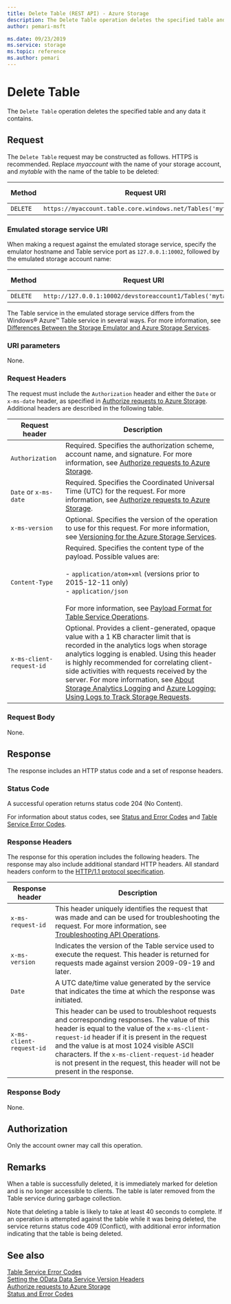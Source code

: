 ```yaml
---
title: Delete Table (REST API) - Azure Storage
description: The Delete Table operation deletes the specified table and any data it contains. 
author: pemari-msft

ms.date: 09/23/2019
ms.service: storage
ms.topic: reference
ms.author: pemari
---
```


# Delete Table

The `Delete Table` operation deletes the specified table and any data it contains.  
  
## Request  
 The `Delete Table` request may be constructed as follows. HTTPS is recommended. Replace *myaccount* with the name of your storage account, and *mytable* with the name of the table to be deleted:  
  
|Method|Request URI|HTTP Version|  
|------------|-----------------|------------------|  
|`DELETE`|`https://myaccount.table.core.windows.net/Tables('mytable')`|HTTP/1.1|  
  
### Emulated storage service URI  
 When making a request against the emulated storage service, specify the emulator hostname and Table service port as `127.0.0.1:10002`, followed by the emulated storage account name:  
  
|Method|Request URI|HTTP Version|  
|------------|-----------------|------------------|  
|`DELETE`|`http://127.0.0.1:10002/devstoreaccount1/Tables('mytable')`|HTTP/1.1|  
  
 The Table service in the emulated storage service differs from the Windows® Azure™ Table service in several ways. For more information, see [Differences Between the Storage Emulator and Azure Storage Services](/azure/storage/storage-use-emulator#differences-between-the-storage-emulator-and-azure-storage).  
  
### URI parameters  
 None.  
  
### Request Headers  
 The request must include the `Authorization` header and either the `Date` or `x-ms-date` header, as specified in [Authorize requests to Azure Storage](authorize-requests-to-azure-storage.md). Additional headers are described in the following table.  
  
|Request header|Description|  
|--------------------|-----------------|  
|`Authorization`|Required. Specifies the authorization scheme, account name, and signature. For more information, see [Authorize requests to Azure Storage](authorize-requests-to-azure-storage.md).|  
|`Date` or `x-ms-date`|Required. Specifies the Coordinated Universal Time (UTC) for the request. For more information, see [Authorize requests to Azure Storage](authorize-requests-to-azure-storage.md).|  
|`x-ms-version`|Optional. Specifies the version of the operation to use for this request. For more information, see [Versioning for the Azure Storage Services](Versioning-for-the-Azure-Storage-Services.md).|  
|`Content-Type`|Required. Specifies the content type of the payload. Possible values are:<br /><br /> -   `application/atom+xml` (versions prior to 2015-12-11 only)<br />-   `application/json`<br /><br /> For more information, see [Payload Format for Table Service Operations](Payload-Format-for-Table-Service-Operations.md).|  
|`x-ms-client-request-id`|Optional. Provides a client-generated, opaque value with a 1 KB character limit that is recorded in the analytics logs when storage analytics logging is enabled. Using this header is highly recommended for correlating client-side activities with requests received by the server. For more information, see [About Storage Analytics Logging](About-Storage-Analytics-Logging.md) and [Azure Logging: Using Logs to Track Storage Requests](https://blogs.msdn.com/b/windowsazurestorage/archive/2011/08/03/windows-azure-storage-logging-using-logs-to-track-storage-requests.aspx).|  
  
### Request Body  
 None.  
  
## Response  
 The response includes an HTTP status code and a set of response headers.  
  
### Status Code  
 A successful operation returns status code 204 (No Content).  
  
 For information about status codes, see [Status and Error Codes](Status-and-Error-Codes2.md) and [Table Service Error Codes](Table-Service-Error-Codes.md).  
  
### Response Headers  
 The response for this operation includes the following headers. The response may also include additional standard HTTP headers. All standard headers conform to the [HTTP/1.1 protocol specification](https://go.microsoft.com/fwlink/?linkid=150478).  
  
|Response header|Description|  
|---------------------|-----------------|  
|`x-ms-request-id`|This header uniquely identifies the request that was made and can be used for troubleshooting the request. For more information, see [Troubleshooting API Operations](Troubleshooting-API-Operations.md).|  
|`x-ms-version`|Indicates the version of the Table service used to execute the request. This header is returned for requests made against version 2009-09-19 and later.|  
|`Date`|A UTC date/time value generated by the service that indicates the time at which the response was initiated.|  
|`x-ms-client-request-id`|This header can be used to troubleshoot requests and corresponding responses. The value of this header is equal to the value of the `x-ms-client-request-id` header if it is present in the request and the value is at most 1024 visible ASCII characters. If the `x-ms-client-request-id` header is not present in the request, this header will not be present in the response.|  
  
### Response Body  
 None.  
  
## Authorization  
 Only the account owner may call this operation.  
  
## Remarks  
 When a table is successfully deleted, it is immediately marked for deletion and is no longer accessible to clients. The table is later removed from the Table service during garbage collection.  
  
 Note that deleting a table is likely to take at least 40 seconds to complete. If an operation is attempted against the table while it was being deleted, the service returns status code 409 (Conflict), with additional error information indicating that the table is being deleted.  
  
## See also  
 [Table Service Error Codes](Table-Service-Error-Codes.md)   
 [Setting the OData Data Service Version Headers](Setting-the-OData-Data-Service-Version-Headers.md)   
 [Authorize requests to Azure Storage](authorize-requests-to-azure-storage.md)   
 [Status and Error Codes](Status-and-Error-Codes2.md)

